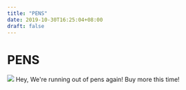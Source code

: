 ```yaml
---
title: "PENS"
date: 2019-10-30T16:25:04+08:00
draft: false
---
```


# PENS
![](http://cdn.nemoworks.info/ycao.cc/images/PENS.jpg)
Hey, We're running out of pens again! Buy more this time!